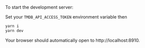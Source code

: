 To start the development server:

Set your `TMDB_API_ACCESS_TOKEN` environment variable then

```bash
yarn i
yarn dev
```

Your browser should automatically open to http://localhost:8910.
